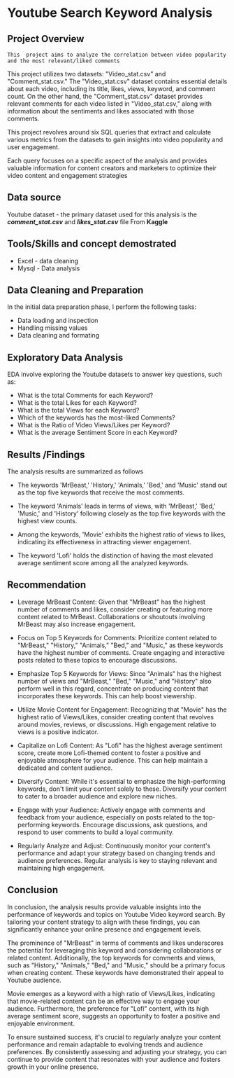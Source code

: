 # Youtube Search Keyword Analysis

## Project Overview


	This  project aims to analyze the correlation between video popularity and the most relevant/liked comments
  This project utilizes two datasets: "Video_stat.csv" and "Comment_stat.csv." The "Video_stat.csv" dataset contains essential details about each video, including its title, likes, views, keyword, and comment count. 
  On the other hand, the "Comment_stat.csv" dataset provides relevant comments for each video listed in "Video_stat.csv," along with information about the sentiments and likes associated with those comments.

This project revolves around six SQL queries that extract and calculate various metrics from the datasets to gain insights into video popularity and user engagement. 

Each query focuses on a specific aspect of the analysis and provides valuable information for content creators and marketers to optimize their video content and engagement strategies


## Data source
Youtube dataset - the primary dataset used for this analysis is the **_comment_stat.csv_**  and **_likes_stat.csv_** file From **Kaggle**

## Tools/Skills and concept demostrated
 
- Excel - data cleaning
- Mysql - Data analysis

## Data Cleaning and Preparation
In the initial data preparation phase, I perform the following tasks:
- Data loading and inspection
- Handling missing values
- Data cleaning and formating

## Exploratory Data Analysis 

EDA involve exploring the Youtube datasets to answer key questions, such as:
- What is the total Comments for each Keyword?
- What is the total Likes for each Keyword?
- What is the total Views for each Keyword?
- Which of the keywords has the most-liked Comments?
- What is the Ratio of Video Views/Likes per Keyword?
- What is the average Sentiment Score in each Keyword?


## Results /Findings

The analysis results are summarized as follows

- The keywords 'MrBeast,' 'History,' 'Animals,' 'Bed,' and 'Music' stand out as the top five keywords that receive the most comments.

- The keyword 'Animals' leads in terms of views, with 'MrBeast,' 'Bed,' 'Music,' and 'History' following closely as the top five keywords with the highest view counts.

- Among the keywords, 'Movie' exhibits the highest ratio of views to likes, indicating its effectiveness in attracting viewer engagement.

- The keyword 'Lofi' holds the distinction of having the most elevated average sentiment score among all the analyzed keywords.

  

 ## Recommendation
 
- Leverage MrBeast Content: Given that "MrBeast" has the highest number of comments and likes, consider creating or featuring more content related to MrBeast. Collaborations or shoutouts involving MrBeast may also increase engagement.

- Focus on Top 5 Keywords for Comments: Prioritize content related to "MrBeast," "History," "Animals," "Bed," and "Music," as these keywords have the highest number of comments. Create engaging and interactive posts related to these topics to encourage discussions.

- Emphasize Top 5 Keywords for Views: Since "Animals" has the highest number of views and "MrBeast," "Bed," "Music," and "History" also perform well in this regard, concentrate on producing content that incorporates these keywords. This can help boost viewership.

- Utilize Movie Content for Engagement: Recognizing that "Movie" has the highest ratio of Views/Likes, consider creating content that revolves around movies, reviews, or discussions. High engagement relative to views is a positive indicator.

- Capitalize on Lofi Content: As "Lofi" has the highest average sentiment score, create more Lofi-themed content to foster a positive and enjoyable atmosphere for your audience. This can help maintain a dedicated and content audience.
- Diversify Content: While it's essential to emphasize the high-performing keywords, don't limit your content solely to these. Diversify your content to cater to a broader audience and explore new niches.

- Engage with your Audience: Actively engage with comments and feedback from your audience, especially on posts related to the top-performing keywords. Encourage discussions, ask questions, and respond to user comments to build a loyal community.

- Regularly Analyze and Adjust: Continuously monitor your content's performance and adapt your strategy based on changing trends and audience preferences. Regular analysis is key to staying relevant and maintaining high engagement.


## Conclusion

In conclusion, the analysis results provide valuable insights into the performance of keywords and topics on Youtube Video keyword search. By tailoring your content strategy to align with these findings, you can significantly enhance your online presence and engagement levels.

The prominence of "MrBeast" in terms of comments and likes underscores the potential for leveraging this keyword and considering collaborations or related content. Additionally, the top keywords for comments and views, such as "History," "Animals," "Bed," and "Music," should be a primary focus when creating content. These keywords have demonstrated their appeal to Youtube audience.

Movie emerges as a keyword with a high ratio of Views/Likes, indicating that movie-related content can be an effective way to engage your audience. Furthermore, the preference for "Lofi" content, with its high average sentiment score, suggests an opportunity to foster a positive and enjoyable environment.

To ensure sustained success, it's crucial to regularly analyze your content performance and remain adaptable to evolving trends and audience preferences. By consistently assessing and adjusting your strategy, you can continue to provide content that resonates with your audience and fosters growth in your online presence.

